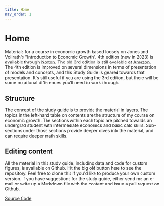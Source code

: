 ```yaml
---
title: Home
nav_order: 1
---
```


# Home
Materials for a course in economic growth based loosely on Jones and Vollrath's "Introduction to Economic Growth". 4th edition (new in 2023) is available through [Norton](https://wwnorton.com/books/9781324059578). The old 3rd edition is still available at [Amazon](https://amzn.to/2Ytb3pB). The 4th edition is improved on several dimensions in terms of presentation of models and concepts, and this Study Guide is geared towards that presentation. It's still useful if you are using the 3rd edition, but there will be some notational differences you'll need to work through.

## Structure
The concept of the study guide is to provide the material in layers. The topics in the left-hand table on contents are the structure of my course on economic growth. The sections within each topic are pitched towards an undergrad student with intermediate economics and basic calc skills. Sub-sections under those sections provide deeper dives into the material, and can require deeper math skills.

## Editing content
All the material in this study guide, including data and code for custom figures, is available on Github. Hit the big old button here to see the repository. Feel free to clone this if you'd like to produce your own custom version. If you have suggestions for the study guide, either send me an e-mail or write up a Markdown file with the content and issue a pull request on Github. 

[Source Code](https://github.com/dvollrath/StudyGuide)

